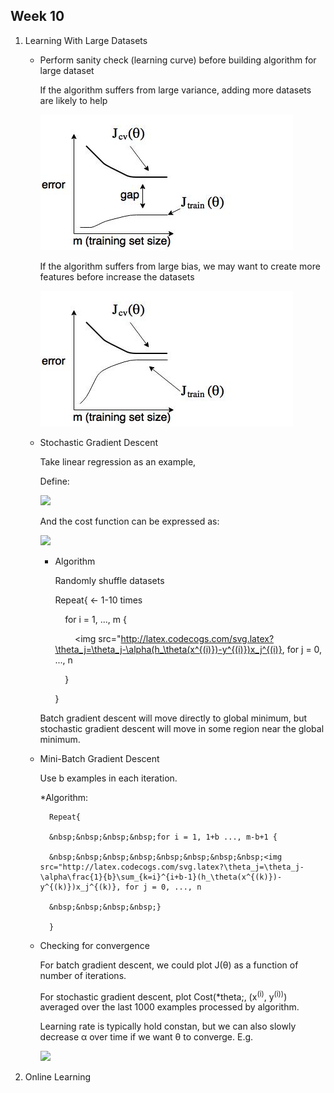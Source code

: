 ## Week 10

1. Learning With Large Datasets

    * Perform sanity check (learning curve) before building algorithm for large dataset

        If the algorithm suffers from large variance, adding more datasets are likely to help

        ![LargeVariance](../images/LearningCurveVariance.jpg)

        If the algorithm suffers from large bias, we may want to create more features before increase the datasets

        ![LargeBias](../images/LearningCurveBias.jpg)

    * Stochastic Gradient Descent

        Take linear regression as an example,

        Define:

        <img src="http://latex.codecogs.com/svg.latex?Cost(\theta,(x^{(i)},y^{(i)}))=\frac{1}{2}(h_{\theta}(x^{(i)})-y^{(i)})^2"/>

        And the cost function can be expressed as:

        <img src="http://latex.codecogs.com/svg.latex?J_{train}(\theta)=\frac{1}{m}\sum_{i=1}^{m}Cost(y,(x^{(i)},y^{(i)}))"/>

        * Algorithm

            Randomly shuffle datasets

            Repeat{    &larr; 1-10 times

            &nbsp;&nbsp;&nbsp;&nbsp;for i = 1, ..., m {

            &nbsp;&nbsp;&nbsp;&nbsp;&nbsp;&nbsp;&nbsp;&nbsp;<img src="http://latex.codecogs.com/svg.latex?\theta_j=\theta_j-\alpha(h_\theta(x^{(i)})-y^{(i)})x_j^{(i)}, for j = 0, ..., n

            &nbsp;&nbsp;&nbsp;&nbsp;}

            }

        Batch gradient descent will move directly to global minimum, but stochastic gradient descent will move in some region near the global minimum.

    * Mini-Batch Gradient Descent

        Use b examples in each iteration.

        *Algorithm:

            Repeat{

            &nbsp;&nbsp;&nbsp;&nbsp;for i = 1, 1+b ..., m-b+1 {

            &nbsp;&nbsp;&nbsp;&nbsp;&nbsp;&nbsp;&nbsp;&nbsp;<img src="http://latex.codecogs.com/svg.latex?\theta_j=\theta_j-\alpha\frac{1}{b}\sum_{k=i}^{i+b-1}(h_\theta(x^{(k)})-y^{(k)})x_j^{(k)}, for j = 0, ..., n

            &nbsp;&nbsp;&nbsp;&nbsp;}

            }

    * Checking for convergence

        For batch gradient descent, we could plot J(&theta;) as a function of number of iterations.

        For stochastic gradient descent, plot Cost(*theta;, (x<sup>(i)</sup>, y<sup>(i))</sup>) averaged over the last 1000 examples processed by algorithm.

        Learning rate is typically hold constan, but we can also slowly decrease &alpha; over time if we want &theta; to converge. E.g.

        <img src="http://latex.codecogs.com/svg.latex?\alpha=\frac{const1}{iterationN+const2}"/>

1. Online Learning
